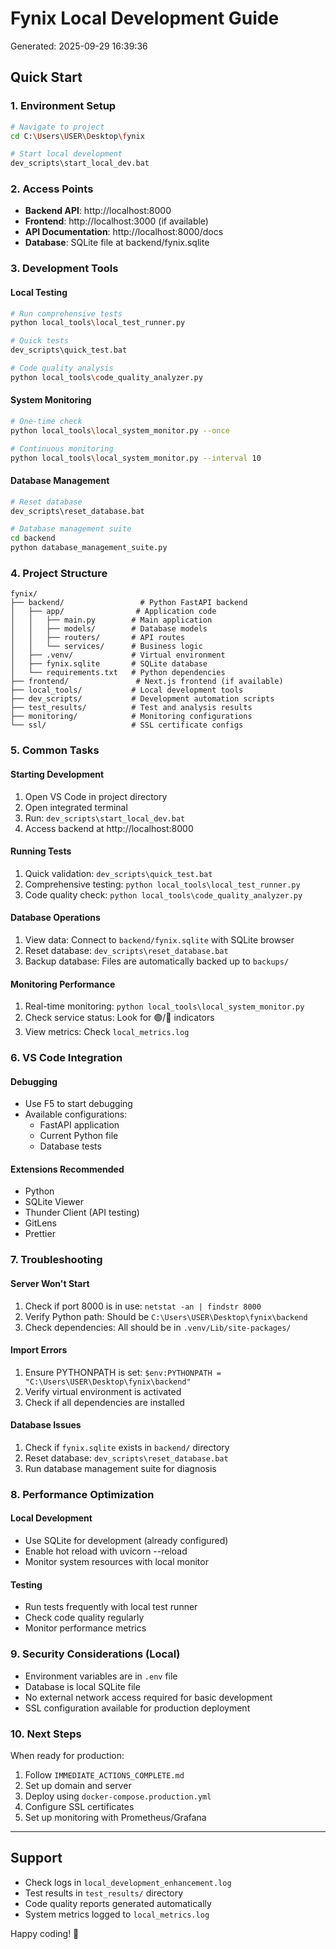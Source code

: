 # Fynix Local Development Guide
Generated: 2025-09-29 16:39:36

## Quick Start

### 1. Environment Setup
```bash
# Navigate to project
cd C:\Users\USER\Desktop\fynix

# Start local development
dev_scripts\start_local_dev.bat
```

### 2. Access Points
- **Backend API**: http://localhost:8000
- **Frontend**: http://localhost:3000 (if available)
- **API Documentation**: http://localhost:8000/docs
- **Database**: SQLite file at backend/fynix.sqlite

### 3. Development Tools

#### Local Testing
```bash
# Run comprehensive tests
python local_tools\local_test_runner.py

# Quick tests
dev_scripts\quick_test.bat

# Code quality analysis
python local_tools\code_quality_analyzer.py
```

#### System Monitoring
```bash
# One-time check
python local_tools\local_system_monitor.py --once

# Continuous monitoring
python local_tools\local_system_monitor.py --interval 10
```

#### Database Management
```bash
# Reset database
dev_scripts\reset_database.bat

# Database management suite
cd backend
python database_management_suite.py
```

### 4. Project Structure
```
fynix/
├── backend/                 # Python FastAPI backend
│   ├── app/                # Application code
│   │   ├── main.py        # Main application
│   │   ├── models/        # Database models
│   │   ├── routers/       # API routes
│   │   └── services/      # Business logic
│   ├── .venv/             # Virtual environment
│   ├── fynix.sqlite       # SQLite database
│   └── requirements.txt   # Python dependencies
├── frontend/               # Next.js frontend (if available)
├── local_tools/           # Local development tools
├── dev_scripts/           # Development automation scripts
├── test_results/          # Test and analysis results
├── monitoring/            # Monitoring configurations
└── ssl/                   # SSL certificate configs

```

### 5. Common Tasks

#### Starting Development
1. Open VS Code in project directory
2. Open integrated terminal
3. Run: `dev_scripts\start_local_dev.bat`
4. Access backend at http://localhost:8000

#### Running Tests
1. Quick validation: `dev_scripts\quick_test.bat`
2. Comprehensive testing: `python local_tools\local_test_runner.py`
3. Code quality check: `python local_tools\code_quality_analyzer.py`

#### Database Operations
1. View data: Connect to `backend/fynix.sqlite` with SQLite browser
2. Reset database: `dev_scripts\reset_database.bat`
3. Backup database: Files are automatically backed up to `backups/`

#### Monitoring Performance
1. Real-time monitoring: `python local_tools\local_system_monitor.py`
2. Check service status: Look for 🟢/🔴 indicators
3. View metrics: Check `local_metrics.log`

### 6. VS Code Integration

#### Debugging
- Use F5 to start debugging
- Available configurations:
  - FastAPI application
  - Current Python file
  - Database tests

#### Extensions Recommended
- Python
- SQLite Viewer
- Thunder Client (API testing)
- GitLens
- Prettier

### 7. Troubleshooting

#### Server Won't Start
1. Check if port 8000 is in use: `netstat -an | findstr 8000`
2. Verify Python path: Should be `C:\Users\USER\Desktop\fynix\backend`
3. Check dependencies: All should be in `.venv/Lib/site-packages/`

#### Import Errors
1. Ensure PYTHONPATH is set: `$env:PYTHONPATH = "C:\Users\USER\Desktop\fynix\backend"`
2. Verify virtual environment is activated
3. Check if all dependencies are installed

#### Database Issues
1. Check if `fynix.sqlite` exists in `backend/` directory
2. Reset database: `dev_scripts\reset_database.bat`
3. Run database management suite for diagnosis

### 8. Performance Optimization

#### Local Development
- Use SQLite for development (already configured)
- Enable hot reload with uvicorn --reload
- Monitor system resources with local monitor

#### Testing
- Run tests frequently with local test runner
- Check code quality regularly
- Monitor performance metrics

### 9. Security Considerations (Local)
- Environment variables are in `.env` file
- Database is local SQLite file
- No external network access required for basic development
- SSL configuration available for production deployment

### 10. Next Steps
When ready for production:
1. Follow `IMMEDIATE_ACTIONS_COMPLETE.md`
2. Set up domain and server
3. Deploy using `docker-compose.production.yml`
4. Configure SSL certificates
5. Set up monitoring with Prometheus/Grafana

---

## Support
- Check logs in `local_development_enhancement.log`
- Test results in `test_results/` directory
- Code quality reports generated automatically
- System metrics logged to `local_metrics.log`

Happy coding! 🚀
